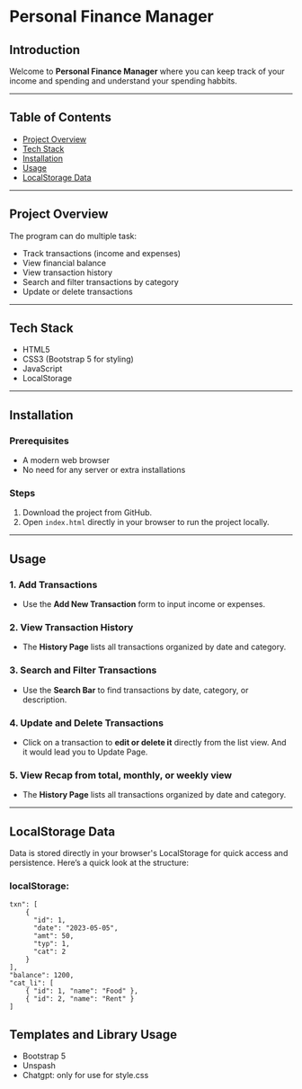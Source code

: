 # Personal Finance Manager

## Introduction  
Welcome to **Personal Finance Manager** where you can keep track of your income and spending and understand your spending habbits.

---

## Table of Contents  
- [Project Overview](#project-overview)  
- [Tech Stack](#tech-stack)  
- [Installation](#installation)  
- [Usage](#usage)  
- [LocalStorage Data](#localstorage-data)  

---

## Project Overview  
The program can do multiple task:

- Track transactions (income and expenses)  
- View financial balance
- View transaction history
- Search and filter transactions by category
- Update or delete transactions

--- 

## Tech Stack  

- HTML5  
- CSS3 (Bootstrap 5 for styling)  
- JavaScript  
- LocalStorage

---

## Installation  

### Prerequisites  
- A modern web browser  
- No need for any server or extra installations

### Steps  
1. Download the project from GitHub.  
2. Open `index.html` directly in your browser to run the project locally.

---

## Usage  

### 1. Add Transactions  
- Use the **Add New Transaction** form to input income or expenses.

### 2. View Transaction History  
- The **History Page** lists all transactions organized by date and category.

### 3. Search and Filter Transactions  
- Use the **Search Bar** to find transactions by date, category, or description.

### 4. Update and Delete Transactions  
- Click on a transaction to **edit or delete it** directly from the list view. And it would lead you to Update Page.

### 5. View Recap from total, monthly, or weekly view 
- The **History Page** lists all transactions organized by date and category.

---

## LocalStorage Data  

Data is stored directly in your browser's LocalStorage for quick access and persistence. Here’s a quick look at the structure:

### localStorage:
```"
txn": [
    {
      "id": 1,
      "date": "2023-05-05",
      "amt": 50,
      "typ": 1,
      "cat": 2
    }
],
"balance": 1200,
"cat_li": [
    { "id": 1, "name": "Food" },
    { "id": 2, "name": "Rent" }
]
```


## Templates and Library Usage
- Bootstrap 5
- Unspash
- Chatgpt: only for use for style.css
